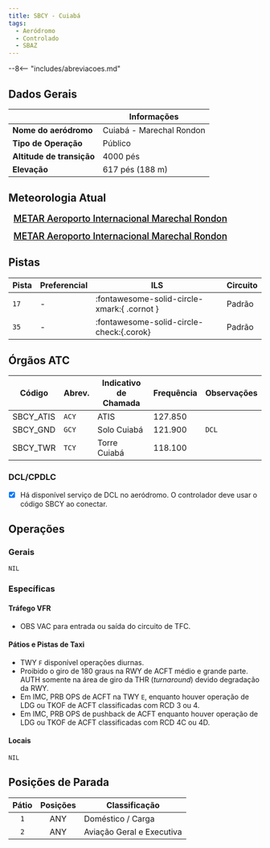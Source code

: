 ```yaml
---
title: SBCY - Cuiabá
tags:
  - Aeródromo
  - Controlado
  - SBAZ
---
```


--8<-- "includes/abreviacoes.md"

## Dados Gerais

|                              | Informações              |
|------------------------------|--------------------------|
| **Nome do aeródromo**        | Cuiabá - Marechal Rondon |
| **Tipo de Operação**         | Público                  |
| **Altitude de transição**    | 4000 pés                 |
| **Elevação**                 | 617 pés (188 m)          |

## Meteorologia Atual

<a href="https://metar-taf.com/pt/SBCY" target="_blank" id="metartaf-LkzIl7SM"  style="font-size:18px; font-weight:500; color:#000; width:300px; height:435px; display:var(--show-dark); background-color: var(--md-default-bg-color); padding: 10px; margin: -20px 0px;">METAR Aeroporto Internacional Marechal Rondon</a>
<script async defer crossorigin="anonymous" src="https://metar-taf.com/pt/embed-js/SBCY?u=56997&bg_color=182061&qnh=hPa&rh=rh&target=LkzIl7SM"></script>
<a href="https://metar-taf.com/pt/SBCY" target="_blank" id="metartaf-LkzIl7SN" style="font-size:18px; font-weight:500; color:#000; width:300px; height:435px; display:var(--show-light); background-color: var(--md-default-bg-color); padding: 10px; margin: -20px 0px;">METAR Aeroporto Internacional Marechal Rondon</a>
<script async defer crossorigin="anonymous" src="https://metar-taf.com/pt/embed-js/SBCY?u=56997&qnh=hPa&rh=rh&target=LkzIl7SN"></script>

## Pistas

| Pista | Preferencial  | ILS                                         | Circuito   |
|-------|---------------|---------------------------------------------|------------|
| `17`  | -             | :fontawesome-solid-circle-xmark:{ .cornot } | Padrão     | 
| `35`  | -             | :fontawesome-solid-circle-check:{.corok}    | Padrão     |

## Órgãos ATC

| Código     | Abrev. | Indicativo de Chamada | Frequência | Observações |
| ---------- | ------ | --------------------- | ---------- | ----------- |
| SBCY_ATIS  | `ACY`  | ATIS                  | 127.850    |             |
| SBCY_GND   | `GCY`  | Solo Cuiabá           | 121.900    | `DCL`       |
| SBCY_TWR   | `TCY`  | Torre Cuiabá          | 118.100    |             |

### DCL/CPDLC

- [x] Há disponível serviço de DCL no aeródromo. O controlador deve usar o código <span class="badge corVatbrzVermelho">SBCY</span> ao conectar.

## Operações

### Gerais

`NIL`

### Específicas

#### Tráfego VFR

- OBS VAC para entrada ou saída do circuito de TFC.

#### Pátios e Pistas de Taxi

- TWY `F` disponível operações diurnas.
- Proibido o giro de 180 graus na RWY de ACFT médio e grande parte. AUTH somente na área de giro da THR (*turnaround*) devido degradação da RWY.
- Em IMC, PRB OPS de ACFT na TWY `E`, enquanto houver operação de LDG ou TKOF de ACFT classificadas com RCD 3 ou 4.
- Em IMC, PRB OPS de pushback de ACFT enquanto houver operação de LDG ou TKOF de ACFT classificadas com RCD 4C ou 4D.

#### Locais

`NIL`

## Posições de Parada

| Pátio     | Posições  | Classificação             |
|:---------:|:---------:|---------------------------|
| `1`       | ANY       | Doméstico / Carga         |
| `2`       | ANY       | Aviação Geral e Executiva |